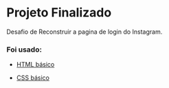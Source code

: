 # Projeto Finalizado 
Desafio de Reconstruir a pagina de login do Instagram.

### Foi usado:

* [HTML básico](https://www.w3schools.com/html/)

* [CSS básico](https://developer.mozilla.org/pt-BR/docs/Web/CSS)
